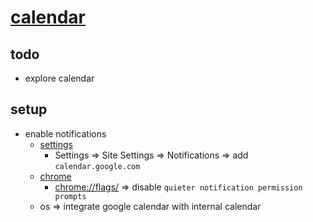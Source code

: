 # [calendar](https://calendar.google.com/)

## todo
* explore calendar

## setup
* enable notifications
  * [settings](https://webapps.stackexchange.com/questions/132154/gmail-calendar-popup-notifications-not-working)
    * Settings => Site Settings => Notifications => add `calendar.google.com`
  * [chrome](https://support.google.com/chrome/thread/16482488?hl=en)
    * [chrome://flags/](chrome://flags/) => disable `quieter notification permission prompts`
  * os => integrate google calendar with internal calendar
